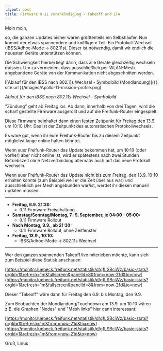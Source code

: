 ```yaml
---
layout: post
title: Firmware 0.11 Vorankündigung - Takeoff und ETA
---
```


Moin moin,

so, die ganzen Updates bisher waren größtenteils ein Selbstläufer.
Nun kommt der etwas spannendere und kniffligere Teil: Ein
Protokoll-Wechsel (IBSS/Adhoc-Mode -> 802.11s). Dieser ist
notwendig, damit wir endlich die neuesten Geräte unterstützen
können.

Die Schwierigkeit hierbei liegt darin, dass alle Geräte
gleichzeitig wechseln müssen. Um zu vermeiden, dass ausschließlich
per WLAN-Mesh angebundene Geräte von der Kommunikation nicht
abgeschnitten werden.

![Ablauf für den IBSS nach 802.11s Wechsel - Symbolbild (Mondlandung)]({{ site.url }}/images/Apollo-11-mission-profile.png)

*Ablauf für den IBSS nach 802.11s Wechsel - Symbolbild*


"Zündung" geht ab Freitag los: Ab dann, innerhalb von drei Tagen,
wird die scharf gestellte Firmware ausgerollt und auf die
Freifunk-Router eingespielt.

Diese Firmware beinhaltet dann einen festen Zeitpunkt für Freitag
den 13.9. um 10:10 Uhr: Das ist der Zeitpunkt des automatischen
Protokollwechsels.

Es wäre gut, wenn ihr eure Freifunk-Router bis zu diesem Zeitpunkt
möglichst lange online halten könntet.


Wenn euer Freifunk-Router das Update bekommen hat, um 10:10 (oder
vorher) aber nicht online ist, wird er spätestens nach zwei Stunden
Betriebszeit ohne Netzverbindung alternativ auch auf das neue
Protokoll wechseln.

Wenn euer Freifunk-Router das Update nicht bis zum Freitag, den
13.9. 10:10 erhalten konnte (zum Beispiel weil er die Zeit über
aus war) und ausschließlich per Mesh angebunden war/ist, werdet ihr
diesen manuell updaten müssen.

---

* **Freitag, 6.9. 21:30:**
  * 0.11 Firmware Freischaltung
* **Samstag/Sonntag/Montag, 7.-9. September, je 04:00 - 05:00:**
  * 0.11 Firmware Rollout
* **Nach Montag, 9.9., ab 21:30:**
  * 0.11 Firmware Rollout, ohne Zeitfenster
* **Freitag, 13.9., 10:10:**
  * IBSS/Adhoc-Mode -> 802.11s Wechsel

---

Wer den ganzen spannenden Takeoff live miterleben möchte, kann
sich zum Beispiel diese Statisk anschauen:

[https://monitor.luebeck.freifunk.net/statistik/d/gfLSBciWz/basic-stats?orgId=1&refresh=1m&fullscreen&panelId=8&from=now-21d&to=now](https://monitor.luebeck.freifunk.net/statistik/d/gfLSBciWz/basic-stats?orgId=1&refresh=1m&fullscreen&panelId=8&from=now-21d&to=now)

Dieser "Takeoff" wäre dann für Freitag den 6.9. bis Montag, den 9.9.

Zum Beobachten der Mondlandung/Touchdown am 13.9. um 10:10
wären z.B. die Graphen "Nodes" und "Mesh links" hier dann
interessant:

[https://monitor.luebeck.freifunk.net/statistik/d/gfLSBciWz/basic-stats?orgId=1&refresh=1m&from=now-21d&to=now](https://monitor.luebeck.freifunk.net/statistik/d/gfLSBciWz/basic-stats?orgId=1&refresh=1m&from=now-21d&to=now)

Gruß, Linus
